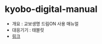 # kyobo-digital-manual

- 개요 : 교보생명 드림ON 사용 매뉴얼
- 대응기기 : 태블릿
- [링크](https://kei5693.github.io/work/portfolio/kyobo-dream-on-manual/#/)
